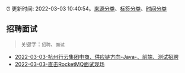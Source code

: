 :alarm_clock: 更新时间: 2022-03-03 10:40:54。[来源分类](../README.md)、[标签分类](../TAGS.md)、[时间分类](../TIMELINE.md)

## 招聘面试


> 关键字：`招聘`、`面试`



- [2022-03-03-杭州行云集团电商、供应链方向-Java-、前端、测试招聘](https://www.v2ex.com/t/837744) 
- [2022-03-03-直击RocketMQ面试现场](https://toutiao.io/k/pg4axb3) 